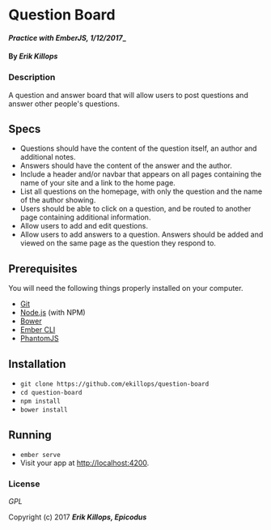 # Question Board

#### _Practice with EmberJS, 1/12/2017__

#### By _**Erik Killops**_

### Description

A question and answer board that will allow users to post questions and answer other people's questions.

## Specs

* Questions should have the content of the question itself, an author and additional notes.
* Answers should have the content of the answer and the author.
* Include a header and/or navbar that appears on all pages containing the name of your site and a link to  the home page.
* List all questions on the homepage, with only the question and the name of the author showing.
* Users should be able to click on a question, and be routed to another page containing additional information.
* Allow users to add and edit questions.
* Allow users to add answers to a question. Answers should be added and viewed on the same page as the question they respond to.

## Prerequisites

You will need the following things properly installed on your computer.

* [Git](https://git-scm.com/)
* [Node.js](https://nodejs.org/) (with NPM)
* [Bower](https://bower.io/)
* [Ember CLI](https://ember-cli.com/)
* [PhantomJS](http://phantomjs.org/)

## Installation

* `git clone https://github.com/ekillops/question-board`
* `cd question-board`
* `npm install`
* `bower install`

## Running

* `ember serve`
* Visit your app at [http://localhost:4200](http://localhost:4200).

### License

*GPL*

Copyright (c) 2017 **_Erik Killops, Epicodus_**
